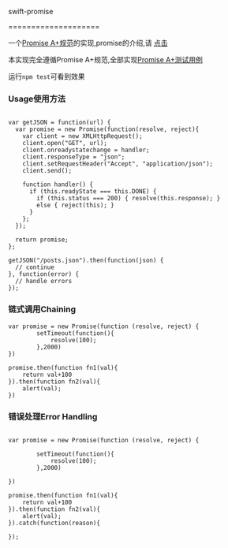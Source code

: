 swift-promise

====================

一个[Promise A+规范](http://promisesaplus.com/)的实现,promise的介绍,请
[点击](http://www.html5rocks.com/zh/tutorials/es6/promises/)

本实现完全遵循Promise A+规范,全部实现[Promise A+测试用例](https://github.com/promises-aplus/promises-tests)

运行`npm test`可看到效果

### Usage使用方法

```

var getJSON = function(url) {
  var promise = new Promise(function(resolve, reject){
    var client = new XMLHttpRequest();
    client.open("GET", url);
    client.onreadystatechange = handler;
    client.responseType = "json";
    client.setRequestHeader("Accept", "application/json");
    client.send();

    function handler() {
      if (this.readyState === this.DONE) {
        if (this.status === 200) { resolve(this.response); }
        else { reject(this); }
      }
    };
  });

  return promise;
};

getJSON("/posts.json").then(function(json) {
  // continue
}, function(error) {
  // handle errors
});

```

### 链式调用Chaining


```
var promise = new Promise(function (resolve, reject) {
        setTimeout(function(){
            resolve(100);
        },2000)
})

promise.then(function fn1(val){
    return val+100
}).then(function fn2(val){
    alert(val);
})
```

### 错误处理Error Handling

```

var promise = new Promise(function (resolve, reject) {

        setTimeout(function(){
            resolve(100);
        },2000)

})

promise.then(function fn1(val){
    return val+100
}).then(function fn2(val){
    alert(val);
}).catch(function(reason){
    
});
    
```

